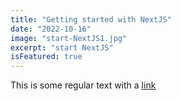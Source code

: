 ```yaml
---
title: "Getting started with NextJS"
date: "2022-10-16"
image: "start-NextJS1.jpg"
excerpt: "start NextJS"
isFeatured: true
---
```


This is some regular text with a [link](https://google.com)
